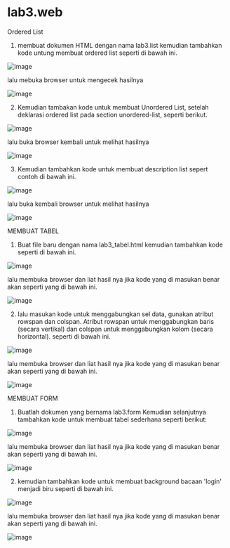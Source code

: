 # lab3.web

Ordered List

1. membuat dokumen HTML dengan nama lab3.list kemudian tambahkan kode untung membuat ordered list seperti di bawah ini.

![image](https://user-images.githubusercontent.com/56398829/114296477-bb899680-9ad5-11eb-8ca1-e5337b8a00c7.png)

lalu mebuka browser untuk mengecek hasilnya

![image](https://user-images.githubusercontent.com/56398829/114296509-f25fac80-9ad5-11eb-81c8-a68c613d8a8a.png)

2. Kemudian tambakan kode untuk membuat Unordered List, setelah deklarasi ordered list pada section unordered-list, seperti berikut.

![image](https://user-images.githubusercontent.com/56398829/114296636-9184a400-9ad6-11eb-9816-120f5dd63998.png)

lalu buka browser kembali untuk melihat hasilnya

![image](https://user-images.githubusercontent.com/56398829/114296664-bb3dcb00-9ad6-11eb-9db1-5b34313aff5a.png)

3. Kemudian tambahkan kode untuk membuat description list sepert contoh di bawah ini.

![image](https://user-images.githubusercontent.com/56398829/114296724-09eb6500-9ad7-11eb-848e-6f0644c2dd62.png)

lalu buka kembali browser untuk melihat hasilnya

![image](https://user-images.githubusercontent.com/56398829/114296734-21c2e900-9ad7-11eb-9295-288348ca1be7.png)


MEMBUAT TABEL

1. Buat file baru dengan nama lab3_tabel.html kemudian tambahkan kode seperti di bawah ini.

![image](https://user-images.githubusercontent.com/56398829/114297330-381e7400-9ada-11eb-9373-f1785582fac5.png)

lalu membuka browser dan liat hasil nya jika kode yang di masukan benar akan seperti yang di bawah ini.

![image](https://user-images.githubusercontent.com/56398829/114296897-d4934700-9ad7-11eb-9c65-1cdbf5f162b0.png)

2. lalu masukan kode untuk menggabungkan sel data, gunakan atribut rowspan dan colspan. Atribut rowspan untuk menggabungkan baris (secara vertikal) dan colspan untuk menggabungkan kolom (secara horizontal). seperti di bawah ini.

![image](https://user-images.githubusercontent.com/56398829/114296975-47042700-9ad8-11eb-9682-151b40421d43.png)

lalu membuka browser dan liat hasil nya jika kode yang di masukan benar akan seperti yang di bawah ini.

![image](https://user-images.githubusercontent.com/56398829/114297020-8599e180-9ad8-11eb-92e8-c7bb43504528.png)


MEMBUAT FORM

1. Buatlah dokumen yang bernama lab3.form Kemudian selanjutnya tambahkan kode untuk membuat tabel sederhana seperti berikut:

![image](https://user-images.githubusercontent.com/56398829/114297189-6485c080-9ad9-11eb-9a48-f975645ad880.png)

lalu membuka browser dan liat hasil nya jika kode yang di masukan benar akan seperti yang di bawah ini.

![image](https://user-images.githubusercontent.com/56398829/114297204-79faea80-9ad9-11eb-84f4-32cff0ba3942.png)

2. kemudian tambahkan kode untuk membuat background bacaan 'login' menjadi biru seperti di bawah ini.

![image](https://user-images.githubusercontent.com/56398829/114297233-ac0c4c80-9ad9-11eb-847b-c55491438882.png)

lalu membuka browser dan liat hasil nya jika kode yang di masukan benar akan seperti yang di bawah ini.

![image](https://user-images.githubusercontent.com/56398829/114297297-fe4d6d80-9ad9-11eb-90e7-368e180c995d.png)
